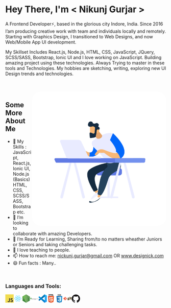 # Hey There, I'm < Nikunj Gurjar >

A Frontend Developer⚡, based in the glorious city Indore, India. Since 2016 I’am producing creative work with team and individuals locally and remotely. Starting with Graphics Design, I transitioned to Web Designs, and now Web/Mobile App UI development.
 
My Skillset Includes React.js, Node.js, HTML, CSS, JavaScript, JQuery, SCSS/SASS, Bootstrap, Ionic UI and I love working on JavaScript. Building amazing project using these technologies. Always Trying to master in these tools and Technologies. My hobbies are sketching, writing, exploring new UI Design trends and technologies. 

<br />
<br />

<!-- <img align="right" alt="GIF" src="https://stormotion.io/blog/content/images/2018/12/developer.gif" width="500" height="320" /> -->
<img align="right" alt="Designick Nikunj Gurjar" src="https://github.com/Designicks/designicks/blob/master/developer.gif?raw=true" width="420" height="420" style="border-radius: 26px !important; padding-left: 0 !important;" />
<!-- <img align="right" alt="Designick Nikunj Gurjar" src="https://www.mygo.ge/uploads/blog/1584023795.jpg" width="460px" height="380px" /> -->

## Some More About Me

- 🔭  My Skills : JavaScript, React.js, Ionic UI, Node.js (Basics)
                   HTML, CSS, SCSS/SASS, Bootstrap etc.
- 👯 I’m looking to collaborate with amazing Developers.
- 🤔 I’m Ready for Learning, Sharing from/to no matters wheather Juniors or Seniors and taking challenging tasks.
- 💬 I love teaching to people.
- 📫 How to reach me: nickunj.gurjar@gmail.com OR www.designick.com
- 😄 Fun facts : Many..

<br />

### Languages and Tools:

<img align="left" alt="JavaScript" width="26px" src="https://raw.githubusercontent.com/github/explore/80688e429a7d4ef2fca1e82350fe8e3517d3494d/topics/javascript/javascript.png" />
<img align="left" alt="React" width="26px" src="https://raw.githubusercontent.com/github/explore/80688e429a7d4ef2fca1e82350fe8e3517d3494d/topics/react/react.png" />
<img align="left" alt="Node.js" width="26px" src="https://raw.githubusercontent.com/github/explore/80688e429a7d4ef2fca1e82350fe8e3517d3494d/topics/nodejs/nodejs.png" />
<img align="left" alt="Node.js" width="26px" src="https://raw.githubusercontent.com/github/explore/80688e429a7d4ef2fca1e82350fe8e3517d3494d/topics/mongodb/mongodb.png" />
<img align="left" alt="Visual Studio Code" width="26px" src="https://raw.githubusercontent.com/github/explore/80688e429a7d4ef2fca1e82350fe8e3517d3494d/topics/visual-studio-code/visual-studio-code.png" />
<img align="left" alt="HTML5" width="26px" src="https://raw.githubusercontent.com/github/explore/80688e429a7d4ef2fca1e82350fe8e3517d3494d/topics/html/html.png" />
<img align="left" alt="CSS3" width="26px" src="https://raw.githubusercontent.com/github/explore/80688e429a7d4ef2fca1e82350fe8e3517d3494d/topics/css/css.png" />
<img align="left" alt="Git" width="26px" src="https://raw.githubusercontent.com/github/explore/80688e429a7d4ef2fca1e82350fe8e3517d3494d/topics/git/git.png" />
<img align="left" alt="GitHub" width="26px" src="https://raw.githubusercontent.com/github/explore/78df643247d429f6cc873026c0622819ad797942/topics/github/github.png" />


